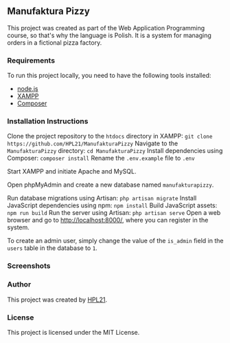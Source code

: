 Manufaktura Pizzy
-------------------

This project was created as part of the Web Application Programming course, so that's why the language is Polish. It is a system for managing orders in a fictional pizza factory.

### Requirements

To run this project locally, you need to have the following tools installed:

*   [node.js](https://nodejs.org/en)
*   [XAMPP](https://www.apachefriends.org/)
*   [Composer](https://getcomposer.org/)

### Installation Instructions

Clone the project repository to the `htdocs` directory in XAMPP:
    ```
    git clone https://github.com/HPL21/ManufakturaPizzy
    ```
Navigate to the `ManufakturaPizzy` directory:
    ```
    cd ManufakturaPizzy
    ```
Install dependencies using Composer:
    ```
    composer install
    ```
Rename the `.env.example` file to `.env`
    
Start XAMPP and initiate Apache and MySQL.
    
Open phpMyAdmin and create a new database named `manufakturapizzy`.
    
Run database migrations using Artisan:
    ```
    php artisan migrate
    ```
Install JavaScript dependencies using npm:
    ```
    npm install
    ```
Build JavaScript assets:
    ```
    npm run build
    ```
Run the server using Artisan:
    ```
    php artisan serve
    ```
Open a web browser and go to [http://localhost:8000/](http://localhost:8000/), where you can register in the system.
    
To create an admin user, simply change the value of the `is_admin` field in the `users` table in the database to `1`.
    
### Screenshots




### Author

This project was created by [HPL21](https://github.com/HPL21).

### License

This project is licensed under the MIT License.